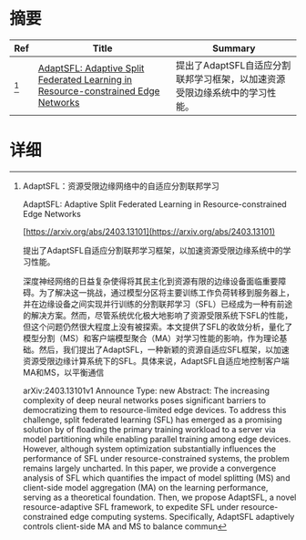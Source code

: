 # 摘要

| Ref | Title | Summary |
| --- | --- | --- |
| [^1] | [AdaptSFL: Adaptive Split Federated Learning in Resource-constrained Edge Networks](https://arxiv.org/abs/2403.13101) | 提出了AdaptSFL自适应分割联邦学习框架，以加速资源受限边缘系统中的学习性能。 |

# 详细

[^1]: AdaptSFL：资源受限边缘网络中的自适应分割联邦学习

    AdaptSFL: Adaptive Split Federated Learning in Resource-constrained Edge Networks

    [https://arxiv.org/abs/2403.13101](https://arxiv.org/abs/2403.13101)

    提出了AdaptSFL自适应分割联邦学习框架，以加速资源受限边缘系统中的学习性能。

    

    深度神经网络的日益复杂使得将其民主化到资源有限的边缘设备面临重要障碍。为了解决这一挑战，通过模型分区将主要训练工作负荷转移到服务器上，并在边缘设备之间实现并行训练的分割联邦学习（SFL）已经成为一种有前途的解决方案。然而，尽管系统优化极大地影响了资源受限系统下SFL的性能，但这个问题仍然很大程度上没有被探索。本文提供了SFL的收敛分析，量化了模型分割（MS）和客户端模型聚合（MA）对学习性能的影响，作为理论基础。然后，我们提出了AdaptSFL，一种新颖的资源自适应SFL框架，以加速资源受限边缘计算系统下的SFL。具体来说，AdaptSFL自适应地控制客户端MA和MS，以平衡通信

    arXiv:2403.13101v1 Announce Type: new  Abstract: The increasing complexity of deep neural networks poses significant barriers to democratizing them to resource-limited edge devices. To address this challenge, split federated learning (SFL) has emerged as a promising solution by of floading the primary training workload to a server via model partitioning while enabling parallel training among edge devices. However, although system optimization substantially influences the performance of SFL under resource-constrained systems, the problem remains largely uncharted. In this paper, we provide a convergence analysis of SFL which quantifies the impact of model splitting (MS) and client-side model aggregation (MA) on the learning performance, serving as a theoretical foundation. Then, we propose AdaptSFL, a novel resource-adaptive SFL framework, to expedite SFL under resource-constrained edge computing systems. Specifically, AdaptSFL adaptively controls client-side MA and MS to balance commun
    

